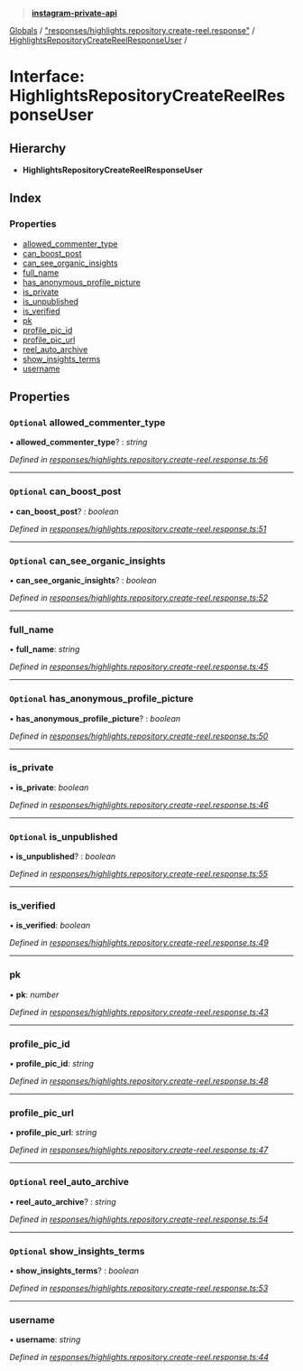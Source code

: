 > **[instagram-private-api](../README.md)**

[Globals](../README.md) / ["responses/highlights.repository.create-reel.response"](../modules/_responses_highlights_repository_create_reel_response_.md) / [HighlightsRepositoryCreateReelResponseUser](_responses_highlights_repository_create_reel_response_.highlightsrepositorycreatereelresponseuser.md) /

# Interface: HighlightsRepositoryCreateReelResponseUser

## Hierarchy

* **HighlightsRepositoryCreateReelResponseUser**

## Index

### Properties

* [allowed_commenter_type](_responses_highlights_repository_create_reel_response_.highlightsrepositorycreatereelresponseuser.md#optional-allowed_commenter_type)
* [can_boost_post](_responses_highlights_repository_create_reel_response_.highlightsrepositorycreatereelresponseuser.md#optional-can_boost_post)
* [can_see_organic_insights](_responses_highlights_repository_create_reel_response_.highlightsrepositorycreatereelresponseuser.md#optional-can_see_organic_insights)
* [full_name](_responses_highlights_repository_create_reel_response_.highlightsrepositorycreatereelresponseuser.md#full_name)
* [has_anonymous_profile_picture](_responses_highlights_repository_create_reel_response_.highlightsrepositorycreatereelresponseuser.md#optional-has_anonymous_profile_picture)
* [is_private](_responses_highlights_repository_create_reel_response_.highlightsrepositorycreatereelresponseuser.md#is_private)
* [is_unpublished](_responses_highlights_repository_create_reel_response_.highlightsrepositorycreatereelresponseuser.md#optional-is_unpublished)
* [is_verified](_responses_highlights_repository_create_reel_response_.highlightsrepositorycreatereelresponseuser.md#is_verified)
* [pk](_responses_highlights_repository_create_reel_response_.highlightsrepositorycreatereelresponseuser.md#pk)
* [profile_pic_id](_responses_highlights_repository_create_reel_response_.highlightsrepositorycreatereelresponseuser.md#profile_pic_id)
* [profile_pic_url](_responses_highlights_repository_create_reel_response_.highlightsrepositorycreatereelresponseuser.md#profile_pic_url)
* [reel_auto_archive](_responses_highlights_repository_create_reel_response_.highlightsrepositorycreatereelresponseuser.md#optional-reel_auto_archive)
* [show_insights_terms](_responses_highlights_repository_create_reel_response_.highlightsrepositorycreatereelresponseuser.md#optional-show_insights_terms)
* [username](_responses_highlights_repository_create_reel_response_.highlightsrepositorycreatereelresponseuser.md#username)

## Properties

### `Optional` allowed_commenter_type

• **allowed_commenter_type**? : *string*

*Defined in [responses/highlights.repository.create-reel.response.ts:56](https://github.com/dilame/instagram-private-api/blob/173bc62/src/responses/highlights.repository.create-reel.response.ts#L56)*

___

### `Optional` can_boost_post

• **can_boost_post**? : *boolean*

*Defined in [responses/highlights.repository.create-reel.response.ts:51](https://github.com/dilame/instagram-private-api/blob/173bc62/src/responses/highlights.repository.create-reel.response.ts#L51)*

___

### `Optional` can_see_organic_insights

• **can_see_organic_insights**? : *boolean*

*Defined in [responses/highlights.repository.create-reel.response.ts:52](https://github.com/dilame/instagram-private-api/blob/173bc62/src/responses/highlights.repository.create-reel.response.ts#L52)*

___

###  full_name

• **full_name**: *string*

*Defined in [responses/highlights.repository.create-reel.response.ts:45](https://github.com/dilame/instagram-private-api/blob/173bc62/src/responses/highlights.repository.create-reel.response.ts#L45)*

___

### `Optional` has_anonymous_profile_picture

• **has_anonymous_profile_picture**? : *boolean*

*Defined in [responses/highlights.repository.create-reel.response.ts:50](https://github.com/dilame/instagram-private-api/blob/173bc62/src/responses/highlights.repository.create-reel.response.ts#L50)*

___

###  is_private

• **is_private**: *boolean*

*Defined in [responses/highlights.repository.create-reel.response.ts:46](https://github.com/dilame/instagram-private-api/blob/173bc62/src/responses/highlights.repository.create-reel.response.ts#L46)*

___

### `Optional` is_unpublished

• **is_unpublished**? : *boolean*

*Defined in [responses/highlights.repository.create-reel.response.ts:55](https://github.com/dilame/instagram-private-api/blob/173bc62/src/responses/highlights.repository.create-reel.response.ts#L55)*

___

###  is_verified

• **is_verified**: *boolean*

*Defined in [responses/highlights.repository.create-reel.response.ts:49](https://github.com/dilame/instagram-private-api/blob/173bc62/src/responses/highlights.repository.create-reel.response.ts#L49)*

___

###  pk

• **pk**: *number*

*Defined in [responses/highlights.repository.create-reel.response.ts:43](https://github.com/dilame/instagram-private-api/blob/173bc62/src/responses/highlights.repository.create-reel.response.ts#L43)*

___

###  profile_pic_id

• **profile_pic_id**: *string*

*Defined in [responses/highlights.repository.create-reel.response.ts:48](https://github.com/dilame/instagram-private-api/blob/173bc62/src/responses/highlights.repository.create-reel.response.ts#L48)*

___

###  profile_pic_url

• **profile_pic_url**: *string*

*Defined in [responses/highlights.repository.create-reel.response.ts:47](https://github.com/dilame/instagram-private-api/blob/173bc62/src/responses/highlights.repository.create-reel.response.ts#L47)*

___

### `Optional` reel_auto_archive

• **reel_auto_archive**? : *string*

*Defined in [responses/highlights.repository.create-reel.response.ts:54](https://github.com/dilame/instagram-private-api/blob/173bc62/src/responses/highlights.repository.create-reel.response.ts#L54)*

___

### `Optional` show_insights_terms

• **show_insights_terms**? : *boolean*

*Defined in [responses/highlights.repository.create-reel.response.ts:53](https://github.com/dilame/instagram-private-api/blob/173bc62/src/responses/highlights.repository.create-reel.response.ts#L53)*

___

###  username

• **username**: *string*

*Defined in [responses/highlights.repository.create-reel.response.ts:44](https://github.com/dilame/instagram-private-api/blob/173bc62/src/responses/highlights.repository.create-reel.response.ts#L44)*